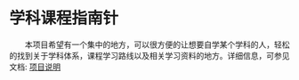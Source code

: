 # 学科课程指南针
&emsp;&emsp;本项目希望有一个集中的地方，可以很方便的让想要自学某个学科的人，轻松的找到关于学科体系，课程学习路线以及相关学习资料的地方。详细信息，可参见文档: [项目说明](https://mugglewei.github.io/learning_compass/posts/intro/)